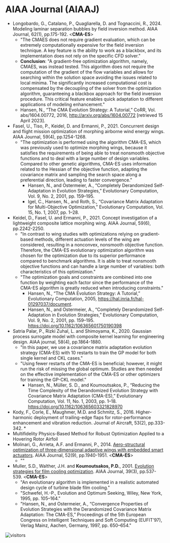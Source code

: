 # AIAA Journal (AIAAJ)

* Longobardo, G., Catalano, P., Quagliarella, D. and Tognaccini, R., 2024. Modeling laminar separation bubbles by field inversion method. AIAA Journal, 62(1), pp.175-192. <**CMA-ES**>
  * "The CMAES does not require gradient evaluation, which can be extremely computationally expensive for the field inversion technique. A key feature is the ability to work as a blackbox, and its implementation does not rely on the specific CFD solver."
  * **Conclusion**: "A gradient-free optimization algorithm, namely, CMAES, was instead tested. This algorithm does not require the computation of the gradient of the flow variables and allows for searching within the solution space avoiding the issues related to local minima. The significantly increased computational cost is compensated by the decoupling of the solver from the optimization algorithm, guaranteeing a blackbox approach for the field inversion procedure. This critical feature enables quick adaptation to different applications of modeling enhancement."
  * Hansen, N., “The CMA Evolution Strategy: A Tutorial,” CoRR, Vol. abs/1604.00772, 2016, http://arxiv.org/abs/1604.00772 [retrieved 15 April 2023].
* Fasel, U., Tiso, P., Keidel, D. and Ermanni, P., 2021. Concurrent design and flight mission optimization of morphing airborne wind energy wings. AIAA Journal, 59(4), pp.1254-1268.
  * "The optimization is performed using the algorithm CMA-ES, which was previously used to optimize morphing wings, because it satisfies the requirements of being able to treat nonsmooth objective functions and to deal with a large number of design variables. Compared to other genetic algorithms, CMA-ES uses information related to the Hessian of the objective function, adapting the covariance matrix and sampling the search space along a preferential direction, leading to faster convergence."
    * Hansen, N., and Ostermeier, A., “Completely Derandomized Self-Adaptation in Evolution Strategies,” Evolutionary Computation, Vol. 9, No. 2, 2001, pp. 159–195.
    * Igel, C., Hansen, N., and Roth, S., “Covariance Matrix Adaptation for Multi-Objective Optimization,” Evolutionary Computation, Vol. 15, No. 1, 2007, pp. 1–28.
* Keidel, D., Fasel, U. and Ermanni, P., 2021. Concept investigation of a lightweight composite lattice morphing wing. AIAA Journal, 59(6), pp.2242-2250.
  * "In contrast to wing studies with optimizations relying on gradient-based methods, different actuation levels of the wing are considered, resulting in a nonconvex, nonsmooth objective function. Therefore, the CMA-ES evolutionary optimization algorithm was chosen for the optimization due to its superior performance compared to benchmark algorithms. It is able to treat nonsmooth objective functions and can handle a large number of variables: both characteristics of this optimization."
  * "The optimization goals and constraints are combined into one function by weighting each factor since the performance of the CMA-ES algorithm is greatly reduced when introducing constraints."
    * Hansen, N., “The CMA Evolution Strategy: A Tutorial,” Evolutionary Computation, 2005, https://hal.inria.fr/hal-01297037/document.
    * Hansen, N., and Ostermeier, A., “Completely Derandomized Self-Adaptation in Evolution Strategies,” Evolutionary Computation, Vol. 9, No. 2, 2001, pp. 159–195. https://doi.org/10.1162/106365601750190398
* Satria Palar, P., Rizki Zuhal, L. and Shimoyama, K., 2020. Gaussian process surrogate model with composite kernel learning for engineering design. AIAA journal, 58(4), pp.1864-1880.
  * "In this paper, we use a covariance matrix adaptation evolution strategy (CMA-ES) with 10 restarts to train the GP model for both single kernel and CKL cases."
  * "Using fewer restarts of the CMA-ES is beneficial; however, it might run the risk of missing the global optimum. Studies are then needed on the effective implementation of the CMA-ES or other optimizers for training the GP-CKL model."
    * Hansen, N., Müller, S. D., and Koumoutsakos, P., “Reducing the Time Complexity of the Derandomized Evolution Strategy with Covariance Matrix Adaptation (CMA-ES),” Evolutionary Computation, Vol. 11, No. 1, 2003, pp. 1–18. https://doi.org/10.1162/106365603321828970
* Kody, F., Corle, E., Maughmer, M.D. and Schmitz, S., 2016. Higher-harmonic deployment of trailing-edge flaps for rotor-performance enhancement and vibration reduction. Journal of Aircraft, 53(2), pp.333-342.
  * 
* Multifidelity Physics-Based Method for Robust Optimization Applied to a Hovering Rotor Airfoil
* Molinari, G., Arrieta, A.F. and Ermanni, P., 2014. [Aero-structural optimization of three-dimensional adaptive wings with embedded smart actuators](https://arc.aiaa.org/doi/full/10.2514/1.J052715). AIAA Journal, 52(9), pp.1940-1951. <**CMA-ES**>
  * ""
* Muller, S.D., Walther, J.H. and **Koumoutsakos, P.D.**, 2001. [Evolution strategies for film cooling optimization]((https://arc.aiaa.org/doi/10.2514/2.1342)). AIAA Journal, 39(3), pp.537-539. <**CMA-ES**>
  * "An evolutionary algorithm is implemented in a realistic automated design cycle of turbine blade film cooling."
  * "Schwefel, H.-P., Evolution and Optimum Seeking, Wiley, New York, 1995, pp. 105–164."
  * "Hansen, N., and Ostermeier, A., “Convergence Properties of Evolution Strategies with the Derandomized Covariance Matrix Adaptation: The CMA-ES,” Proceedings of the 5th European Congress on Intelligent Techniques and Soft Computing (EUFIT’97), Verlag Mainz, Aachen, Germany, 1997, pp. 650–654."

![visitors](https://visitor-badge.laobi.icu/badge?page_id=Evolutionary-Intelligence.DistributedEvolutionaryComputation-AIAAJ)

